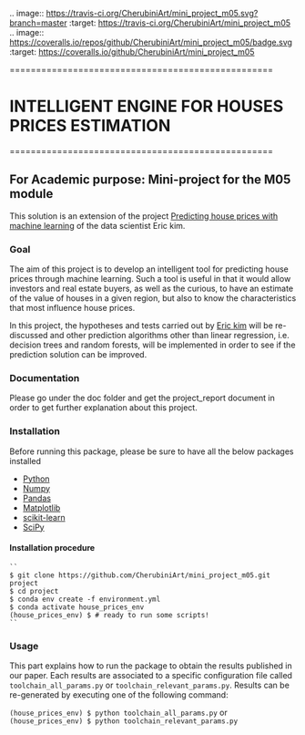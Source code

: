 .. image:: https://travis-ci.org/CherubiniArt/mini_project_m05.svg?branch=master
    :target: https://travis-ci.org/CherubiniArt/mini_project_m05
.. image:: https://coveralls.io/repos/github/CherubiniArt/mini_project_m05/badge.svg
    :target: https://coveralls.io/github/CherubiniArt/mini_project_m05

==================================================
# INTELLIGENT ENGINE FOR HOUSES PRICES ESTIMATION
==================================================
## For Academic purpose: Mini-project for the M05 module
This solution is an extension of the project [Predicting house prices with machine learning](https://www.kimanalytics.com/single-post/2017/09/11/Predicting-House-Prices-with-Machine-Learning) of the data scientist Eric kim. 
### Goal
The aim of this project is to develop an intelligent tool for predicting house prices through machine learning. Such a tool is useful in that it would allow investors and real estate buyers, as well as the curious, to have an estimate of the value of houses in a given region, but also to know the characteristics that most influence house prices.

In this project, the hypotheses and tests carried out by [Eric kim](https://github.com/kimanalytics) will be re-discussed and other prediction algorithms other than linear regression, i.e. decision trees and random forests, will be implemented in order to see if the prediction solution can be improved.

### Documentation
Please go under the doc folder and get the project_report document in order to get further explanation about this project.
### Installation
Before running this package, please be sure to have all the below packages installed
* [Python](https://www.python.org/downloads/)
* [Numpy](https://numpy.org/)
* [Pandas](http://pandas.pydata.org/)
* [Matplotlib](http://matplotlib.org/)
* [scikit-learn](http://scikit-learn.org/stable/)
* [SciPy](https://www.scipy.org/)

#### Installation procedure
    ``
    $ git clone https://github.com/CherubiniArt/mini_project_m05.git project
    $ cd project
    $ conda env create -f environment.yml
    $ conda activate house_prices_env
    (house_prices_env) $ # ready to run some scripts!
    ``

### Usage
 This part explains how to run the package to obtain the results published in our paper. Each results are associated to a specific configuration file called ``toolchain_all_params.py`` or ``toolchain_relevant_params.py``. Results can be re-generated by executing one of the following command:
 
 ``(house_prices_env) $ python toolchain_all_params.py`` 
 or 
 ``(house_prices_env) $ python toolchain_relevant_params.py``
 
